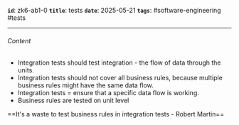 **`id`**: zk6-ab1-0
**`title`**: tests
**`date`**: 2025-05-21
**`tags`**: #software-engineering #tests

---

###### Content

-   Integration tests should test integration - the flow of data through the units.
-   Integration tests should not cover all business rules, because multiple business rules might have the same data flow.
-   Integration tests = ensure that a specific data flow is working.
-   Business rules are tested on unit level

==It's a waste to test business rules in integration tests - Robert Martin==
